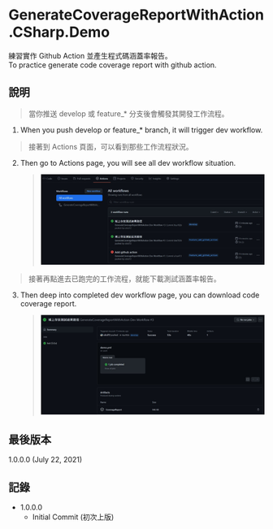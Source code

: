 # GenerateCoverageReportWithAction.CSharp.Demo

練習實作 Github Action 並產生程式碼涵蓋率報告。  
To practice generate code coverage report with github action.

## 說明

> 當你推送 develop 或 feature\_\* 分支後會觸發其開發工作流程。

1. When you push develop or feature\_\* branch, it will trigger dev workflow.

> 接著到 Actions 頁面，可以看到那些工作流程狀況。

2. Then go to Actions page, you will see all dev workflow situation.
    > ![Image](img/example.jpg)

> 接著再點進去已跑完的工作流程，就能下載測試涵蓋率報告。

3. Then deep into completed dev workflow page, you can download code coverage report.
    > ![Image](img/example2.jpg)

## 最後版本

1.0.0.0 (July 22, 2021)

## 記錄

-   1.0.0.0
    -   Initial Commit (初次上版)
